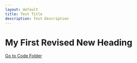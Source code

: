 ```yaml
---
layout: default
title: Test Title 
description: Test Description
---
```


# My First Revised New Heading

[Go to Code Folder](/code/index.md)
